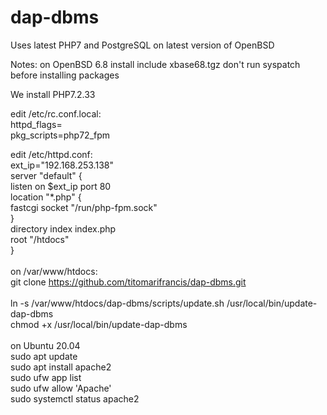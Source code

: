 # dap-dbms
Uses latest PHP7 and PostgreSQL on latest version of OpenBSD

Notes:
on OpenBSD 6.8 install include xbase68.tgz
don't run syspatch before installing packages

We install PHP7.2.33

edit /etc/rc.conf.local:</br>
  httpd_flags=</br>
  pkg_scripts=php72_fpm</br>

edit /etc/httpd.conf:</br>
ext_ip="192.168.253.138"</br>
server "default" {</br>
      listen on $ext_ip port 80</br>
      location "*.php" {</br>
            fastcgi socket "/run/php-fpm.sock"</br>
      }</br>
      directory index index.php</br>
      root "/htdocs"</br>
}</br>
</br>
on /var/www/htdocs:</br>
git clone https://github.com/titomarifrancis/dap-dbms.git</br>
</br>
ln -s /var/www/htdocs/dap-dbms/scripts/update.sh /usr/local/bin/update-dap-dbms</br>
chmod +x /usr/local/bin/update-dap-dbms</br>
</br>
on Ubuntu 20.04</br>
sudo apt update</br>
sudo apt install apache2</br>
sudo ufw app list</br>
sudo ufw allow 'Apache'</br>
sudo systemctl status apache2</br>
